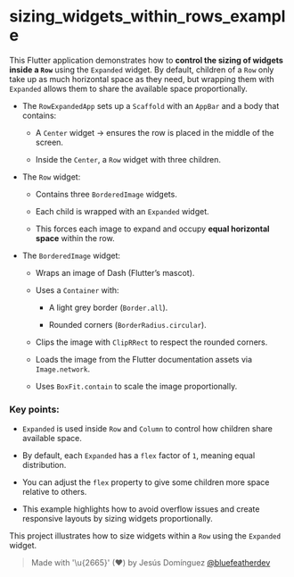 # sizing_widgets_within_rows_example

This Flutter application demonstrates how to **control the sizing of widgets inside a `Row`** using the `Expanded` widget. By default, children of a `Row` only take up as much horizontal space as they need, but wrapping them with `Expanded` allows them to share the available space proportionally.

- The `RowExpandedApp` sets up a `Scaffold` with an `AppBar` and a body that contains:
  - A `Center` widget → ensures the row is placed in the middle of the screen.

  - Inside the `Center`, a `Row` widget with three children.

- The `Row` widget:
  - Contains three `BorderedImage` widgets.

  - Each child is wrapped with an `Expanded` widget.
  - This forces each image to expand and occupy **equal horizontal space** within the row.

- The `BorderedImage` widget:
  - Wraps an image of Dash (Flutter’s mascot).

  - Uses a `Container` with:
    - A light grey border (`Border.all`).

    - Rounded corners (`BorderRadius.circular`).
  - Clips the image with `ClipRRect` to respect the rounded corners.
  - Loads the image from the Flutter documentation assets via `Image.network`.
  - Uses `BoxFit.contain` to scale the image proportionally.

### Key points:

- `Expanded` is used inside `Row` and `Column` to control how children share available space.

- By default, each `Expanded` has a `flex` factor of `1`, meaning equal distribution.
- You can adjust the `flex` property to give some children more space relative to others.
- This example highlights how to avoid overflow issues and create responsive layouts by sizing widgets proportionally.

This project illustrates how to size widgets within a `Row` using the `Expanded` widget.

> Made with '\u{2665}' (♥) by Jesús Domínguez [@bluefeatherdev](https://github.com/bluefeatherdev)
